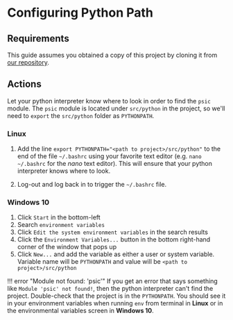 # Configuring Python Path

## Requirements
This guide assumes you obtained a copy of this project by cloning it from
[our repository](https://github.com/UNCG-CSE/Poststorm_Imagery/).

## Actions

Let your python interpreter know where to look in order to find the `psic` module.
The `psic` module is located under `src/python` in the project, so we'll need to `export` the `src/python` folder as
`PYTHONPATH`.

### Linux

1.  Add the line `export PYTHONPATH="<path to project>/src/python"` to
    the end of the file `~/.bashrc` using your favorite text editor
    (e.g. `nano ~/.bashrc` for the *nano* text editor).
    This will ensure that your python interpreter knows where to look.

2. Log-out and log back in to trigger the `~/.bashrc` file.

### Windows 10

1.  Click `Start` in the bottom-left
2.  Search `environment variables`
3.  Click `Edit the system environment variables` in the search results
4.  Click the `Environment Variables...` button in the bottom right-hand corner of the window that pops up
5.  Click `New...` and add the variable as either a user or system variable.
    Variable name will be `PYTHONPATH` and value will be `<path to project>/src/python`


!!! error "Module not found: 'psic'"
    If you get an error that says something like `Module 'psic' not found!`, then the python interpreter can't
    find the project. Double-check that the project is in the `PYTHONPATH`. You should see it in your environment
    variables when running `env` from terminal in **Linux** or in the environmental variables screen in **Windows 10**.
